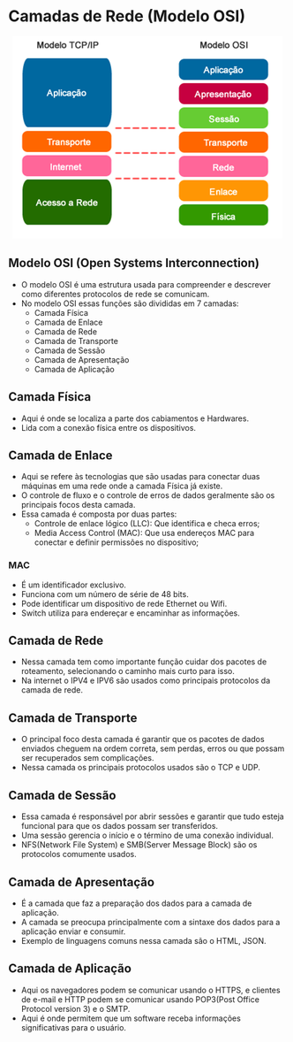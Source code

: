 # Camadas de Rede (Modelo OSI)

<div align="center">
  <img src="../public/camadasDeRede.png" alt="Gráfico camadas de rede">
</div>

## Modelo OSI (Open Systems Interconnection)
- O modelo OSI é uma estrutura usada para compreender e descrever como diferentes protocolos de rede se comunicam.
- No modelo OSI essas funções são divididas em 7 camadas:
  - Camada Física
  - Camada de Enlace
  - Camada de Rede
  - Camada de Transporte
  - Camada de Sessão
  - Camada de Apresentação
  - Camada de Aplicação

## Camada Física
- Aqui é onde se localiza a parte dos cabiamentos e Hardwares.
- Lida com a conexão física entre os dispositivos.

## Camada de Enlace
- Aqui se refere às tecnologias que são usadas para conectar duas máquinas em uma rede onde a camada Física já existe.
- O controle de fluxo e o controle de erros de dados geralmente são os principais focos desta camada.
- Essa camada é composta por duas partes:
  - Controle de enlace lógico (LLC): Que identifica e checa erros;
  - Media Access Control (MAC): Que usa endereços MAC para conectar e definir permissões no dispositivo;
### MAC
- É um identificador exclusivo.
- Funciona com um número de série de 48 bits.
- Pode identificar um dispositivo de rede Ethernet ou Wifi.
- Switch utiliza para endereçar e encaminhar as informações.

## Camada de Rede
- Nessa camada tem como importante função cuidar dos pacotes de roteamento, selecionando o caminho mais curto para isso.
- Na internet o IPV4 e IPV6 são usados como principais protocolos da camada de rede.

## Camada de Transporte 
- O principal foco desta camada é garantir que os pacotes de dados enviados cheguem na ordem correta, sem perdas, erros ou que possam ser recuperados sem complicações.
- Nessa camada os principais protocolos usados são o TCP e UDP.

## Camada de Sessão
- Essa camada é responsável por abrir sessões e garantir que tudo esteja funcional para que os dados possam ser transferidos.
- Uma sessão gerencia o início e o término de uma conexão individual.
- NFS(Network File System) e SMB(Server Message Block) são os protocolos comumente usados.

## Camada de Apresentação
- É a camada que faz a preparação dos dados para a camada de aplicação.
- A camada se preocupa principalmente com a sintaxe dos dados para a aplicação enviar e consumir.
- Exemplo de linguagens comuns nessa camada são o HTML, JSON.

## Camada de Aplicação
- Aqui os navegadores podem se comunicar usando o HTTPS, e clientes de e-mail e HTTP podem se comunicar usando POP3(Post Office Protocol version 3) e o SMTP.
- Aqui é onde permitem que um software receba informações significativas para o usuário.
